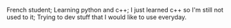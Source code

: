 French student;
Learning python and c++;
I just learned c++ so I'm still not used to it;
Trying to dev stuff that I would like to use everyday.
